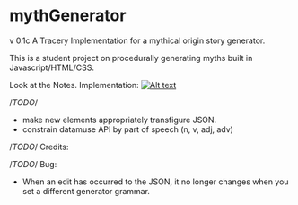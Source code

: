 # mythGenerator
v 0.1c
A Tracery Implementation for a mythical origin story generator.

This is a student project on procedurally generating myths built in Javascript/HTML/CSS. 

Look at the Notes. 
Implementation: [![Alt text](https://img.youtube.com/vi/VID/0.jpg)](https://www.youtube.com/watch?v=VID)

/*TODO*/
- make new elements appropriately transfigure JSON.
- constrain datamuse API by part of speech (n, v, adj, adv)

/*TODO*/
Credits:

/*TODO*/
Bug: 
- When an edit has occurred to the JSON, it no longer changes when you set a different generator grammar.
